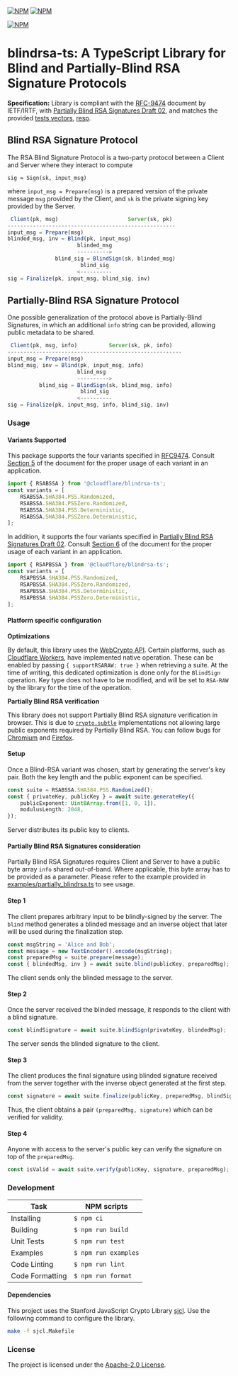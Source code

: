 [![NPM](https://img.shields.io/npm/v/@cloudflare/blindrsa-ts?style=plastic)](https://www.npmjs.com/package/@cloudflare/blindrsa-ts) [![NPM](https://img.shields.io/npm/l/@cloudflare/blindrsa-ts?style=plastic)](LICENSE.txt)

[![NPM](https://nodei.co/npm/@cloudflare/blindrsa-ts.png)](https://www.npmjs.com/package/@cloudflare/blindrsa-ts)

# blindrsa-ts: A TypeScript Library for Blind and Partially-Blind RSA Signature Protocols

**Specification:** Library is compliant with the [RFC-9474](https://www.rfc-editor.org/info/rfc9474) document by IETF/IRTF, with [Partially Blind RSA Signatures Draft 02](https://datatracker.ietf.org/doc/html/draft-amjad-cfrg-partially-blind-rsa-02), and matches the provided [tests vectors](https://www.rfc-editor.org/rfc/rfc9474.html#appendix-A), [resp](https://datatracker.ietf.org/doc/html/draft-amjad-cfrg-partially-blind-rsa-02#name-test-vectors).

## Blind RSA Signature Protocol

The RSA Blind Signature Protocol is a two-party protocol between a Client and Server where they interact to compute

`sig = Sign(sk, input_msg)`

where `input_msg = Prepare(msg)` is a prepared version of the private message `msg` provided by the Client, and `sk` is the private signing key provided by the Server.

```js
 Client(pk, msg)                      Server(sk, pk)
-----------------------------------------------------
input_msg = Prepare(msg)
blinded_msg, inv = Blind(pk, input_msg)
                      blinded_msg
                      ---------->
               blind_sig = BlindSign(sk, blinded_msg)
                       blind_sig
                      <----------
sig = Finalize(pk, input_msg, blind_sig, inv)
```

## Partially-Blind RSA Signature Protocol

One possible generalization of the protocol above is Partially-Blind Signatures, in which an additional `info` string can be provided, allowing public metadata to be shared.

```js
 Client(pk, msg, info)          Server(sk, pk, info)
-------------------------------------------------------
input_msg = Prepare(msg)
blind_msg, inv = Blind(pk, input_msg, info)
                      blind_msg
                      ---------->
          blind_sig = BlindSign(sk, blind_msg, info)
                       blind_sig
                      <----------
sig = Finalize(pk, input_msg, info, blind_sig, inv)
```

### Usage

#### Variants Supported

This package supports the four variants specified in [RFC9474](https://www.rfc-editor.org/info/rfc9474). Consult [Section 5](https://www.rfc-editor.org/rfc/rfc9474.html#section-5) of the document for the proper usage of each variant in an application.

```ts
import { RSABSSA } from '@cloudflare/blindrsa-ts';
const variants = [
    RSABSSA.SHA384.PSS.Randomized,
    RSABSSA.SHA384.PSSZero.Randomized,
    RSABSSA.SHA384.PSS.Deterministic,
    RSABSSA.SHA384.PSSZero.Deterministic,
];
```

In addition, it supports the four variants specified in [Partially Blind RSA Signatures Draft 02](https://datatracker.ietf.org/doc/html/draft-amjad-cfrg-partially-blind-rsa-02). Consult [Section 6](https://datatracker.ietf.org/doc/html/draft-amjad-cfrg-partially-blind-rsa-02#name-rsapbssa-variants) of the document for the proper usage of each variant in an application.

```ts
import { RSAPBSSA } from '@cloudflare/blindrsa-ts';
const variants = [
    RSAPBSSA.SHA384.PSS.Randomized,
    RSAPBSSA.SHA384.PSSZero.Randomized,
    RSAPBSSA.SHA384.PSS.Deterministic,
    RSAPBSSA.SHA384.PSSZero.Deterministic,
];
```

#### Platform specific configuration

**Optimizations**

By default, this library uses the [WebCrypto API](https://w3c.github.io/webcrypto/). Certain platforms, such as [Cloudflare Workers](https://github.com/cloudflare/workerd/blob/6b63c701e263a311c2a3ce64e2aeada69afc32a1/src/workerd/api/crypto-impl-asymmetric.c%2B%2B#L827-L868), have implemented native operation. These can be enabled by passing `{ supportRSARAW: true }` when retrieving a suite.
At the time of writing, this dedicated optimization is done only for the `BlindSign` operation. Key type does not have to be modified, and will be set to `RSA-RAW` by the library for the time of the operation.

**Partially Blind RSA verification**

This library does not support Partially Blind RSA signature verification in browser. This is due to [`crypto.subtle`](https://developer.mozilla.org/en-US/docs/Web/API/Crypto/subtle) implementations not allowing large public exponents required by Partially Blind RSA. You can follow bugs for [Chromium](https://issues.chromium.org/issues/340178598) and [Firefox](https://bugzilla.mozilla.org/show_bug.cgi?id=1896444).

#### Setup

Once a Blind-RSA variant was chosen, start by generating the server's key pair. Both the key length and the public exponent can be specified.

```ts
const suite = RSABSSA.SHA384.PSS.Randomized();
const { privateKey, publicKey } = await suite.generateKey({
    publicExponent: Uint8Array.from([1, 0, 1]),
    modulusLength: 2048,
});
```

Server distributes its public key to clients.

#### Partially Blind RSA Signatures consideration

Partially Blind RSA Signatures requires Client and Server to have a public byte array `info` shared out-of-band. Where applicable, this byte array has to be provided as a parameter. Please refer to the example provided in [examples/partially_blindrsa.ts](./examples/partially_blindrsa.ts) to see usage.

#### Step 1

The client prepares arbitrary input to be blindly-signed by the server. The `blind` method generates a blinded message and an inverse object that later will be used during the finalization step.

```ts
const msgString = 'Alice and Bob';
const message = new TextEncoder().encode(msgString);
const preparedMsg = suite.prepare(message);
const { blindedMsg, inv } = await suite.blind(publicKey, preparedMsg);
```

The client sends only the blinded message to the server.

#### Step 2

Once the server received the blinded message, it responds to the client with a blind signature.

```ts
const blindSignature = await suite.blindSign(privateKey, blindedMsg);
```

The server sends the blinded signature to the client.

#### Step 3

The client produces the final signature using blinded signature received from the server together with the inverse object generated at the first step.

```ts
const signature = await suite.finalize(publicKey, preparedMsg, blindSignature, inv);
```

Thus, the client obtains a pair `(preparedMsg, signature)` which can be verified for validity.

#### Step 4

Anyone with access to the server's public key can verify the signature on top of the `preparedMsg`.

```ts
const isValid = await suite.verify(publicKey, signature, preparedMsg); // true
```

### Development

| Task            | NPM scripts          |
| --------------- | -------------------- |
| Installing      | `$ npm ci`           |
| Building        | `$ npm run build`    |
| Unit Tests      | `$ npm run test`     |
| Examples        | `$ npm run examples` |
| Code Linting    | `$ npm run lint`     |
| Code Formatting | `$ npm run format`   |

#### Dependencies

This project uses the Stanford JavaScript Crypto Library [sjcl](https://github.com/bitwiseshiftleft/sjcl). Use the following command to configure the library.

```sh
make -f sjcl.Makefile
```

### License

The project is licensed under the [Apache-2.0 License](LICENSE.txt).
